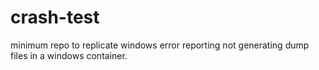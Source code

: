# crash-test
minimum repo to replicate windows error reporting not generating dump files in a windows container.
